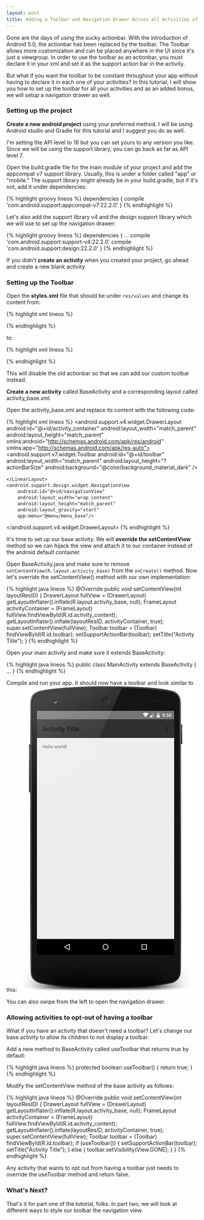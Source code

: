```yaml
---
layout: post
title: Adding a Toolbar and Navigation Drawer Across all Activities of an Android App - Part 1
---
```

Gone are the days of using the sucky actionbar. With the introduction of Android 5.0, the actionbar has been replaced by the toolbar. The Toolbar allows more customization and can be placed anywhere in the UI since it's just a viewgroup. In order to use the toolbar as an actionbar, you must declare it in your xml and set it as the support action bar in the activity.

But what if you want the toolbar to be constant throughout your app without having to declare it in each one of your activities? In this tutorial, I will show you how to set up the toolbar for all your activities and as an added bonus, we will setup a navigation drawer as well.
<!--more-->

### Setting up the project
**Create a new android project** using your preferred method. I will be using Android studio and Gradle for this tutorial and I suggest you do as well.

I'm setting the API level to 16 but you can set yours to any version you like. Since we will be using the support library, you can go back as far as API level 7. 

Open the build.gradle file for the main module of your project and add the appcompat v7 support library. Usually, this is under a folder called "app" or "mobile."  The support library might already be in your build.gradle, but if it's not, add it under dependencies: 

{% highlight groovy lineos %}
dependencies {
  compile 'com.android.support:appcompat-v7:22.2.0'
}
{% endhighlight %}
 
Let's also add the support library v4 and the design support library which we will use to set up the navigation drawer: 

{% highlight groovy lineos %}
dependencies {
  ...
  compile 'com.android.support:support-v4:22.2.0'
  compile 'com.android.support:design:22.2.0'
}
{% endhighlight %}

If you didn't **create an activity** when you created your project, go ahead and create a new blank activity.



### Setting up the Toolbar
Open the **styles.xml** file that should be under `res/values` and change its content from:

{% highlight xml lineos %}
<resources>
  <style name="AppTheme" parent="Theme.AppCompat.Light.DarkActionBar">
  </style>
</resources>
{% endhighlight %}

to:

{% highlight xml lineos %}
<resources>
  <style name="AppTheme" parent="Theme.AppCompat.Light.NoActionBar">
  </style>
</resources>
{% endhighlight %}

This will disable the old actionbar so that we can add our custom toolbar instead. 

**Create a new activity** called BaseActivity and a corresponding layout called activity_base.xml.

Open the activity_base.xml and replace its content with the following code:

{% highlight xml lineos %}
<android.support.v4.widget.DrawerLayout
    android:id="@+id/activity_container"
    android:layout_width="match_parent"
    android:layout_height="match_parent"
    xmlns:android="http://schemas.android.com/apk/res/android"
    xmlns:app="http://schemas.android.com/apk/res-auto">
    <LinearLayout xmlns:android="http://schemas.android.com/apk/res/android"
        android:layout_width="match_parent"
        android:layout_height="match_parent"
        android:orientation="vertical">
        <android.support.v7.widget.Toolbar
            android:id="@+id/toolbar"
            android:layout_width="match_parent"
            android:layout_height="?actionBarSize"
            android:background="@color/background_material_dark"
            />
        <FrameLayout
            android:id="@+id/activity_content"
            android:layout_width="match_parent"
            android:layout_height="wrap_content" />

    </LinearLayout>
    <android.support.design.widget.NavigationView
        android:id="@+id/navigationView"
        android:layout_width="wrap_content"
        android:layout_height="match_parent"
        android:layout_gravity="start"
        app:menu="@menu/menu_base"/>
</android.support.v4.widget.DrawerLayout>
{% endhighlight %}

It's time to set up our base activity. We will **override the setContentView** method so we can hijack the view and attach it to our container instead of the android default container.

Open BaseActivity.java and make sure to remove `setContentView(R.layout.activity_base)` from the `onCreate()` method.
Now let's override the setContentView() method with our own implementation:

{% highlight java lineos %}
@Override
public void setContentView(int layoutResID) 
{
    DrawerLayout fullView = (DrawerLayout) getLayoutInflater().inflate(R.layout.activity_base, null);
    FrameLayout activityContainer = (FrameLayout) fullView.findViewById(R.id.activity_content);
    getLayoutInflater().inflate(layoutResID, activityContainer, true);
    super.setContentView(fullView);
    Toolbar toolbar = (Toolbar) findViewById(R.id.toolbar);
    setSupportActionBar(toolbar);
    setTitle("Activity Title");
}
{% endhighlight %}

Open your main activity and make sure it extends BaseActivity:

{% highlight java lineos %}
public class MainActivity extends BaseActivity {
	...
}
{% endhighlight %}

Compile and run your app. It should now have a toolbar and look similar to this:
![alt text](/public/images/toolbardemo1-allactivities.jpg "Activity with toolbar")

You can also swipe from the left to open the navigation drawer.


### Allowing activities to opt-out of having a toolbar
What if you have an activity that doesn't need a toolbar? Let's change our base activity to allow its children to  not display a toolbar.

Add a new method to BaseActivity called useToolbar that returns true by default:

{% highlight java lineos %}
protected boolean useToolbar() 
{
    return true;
}
{% endhighlight %}

Modify the setContentView method of the base activity as follows:

{% highlight java lineos %}
@Override
public void setContentView(int layoutResID) 
{
    DrawerLayout fullView = (DrawerLayout) getLayoutInflater().inflate(R.layout.activity_base, null);
    FrameLayout activityContainer = (FrameLayout) fullView.findViewById(R.id.activity_content);
    getLayoutInflater().inflate(layoutResID, activityContainer, true);
    super.setContentView(fullView);
    Toolbar toolbar = (Toolbar) findViewById(R.id.toolbar);
    if (useToolbar()) 
    {
        setSupportActionBar(toolbar);
        setTitle("Activity Title");
    } 
    else 
    {
        toolbar.setVisibility(View.GONE);
    }
}
{% endhighlight %}

Any activity that wants to opt out from having a toolbar just needs to override the useToolbar method and return false.

### What's Next?
That's it for part one of the tutorial, folks. In part two, we will look at different ways to style our toolbar the navigation view. 




